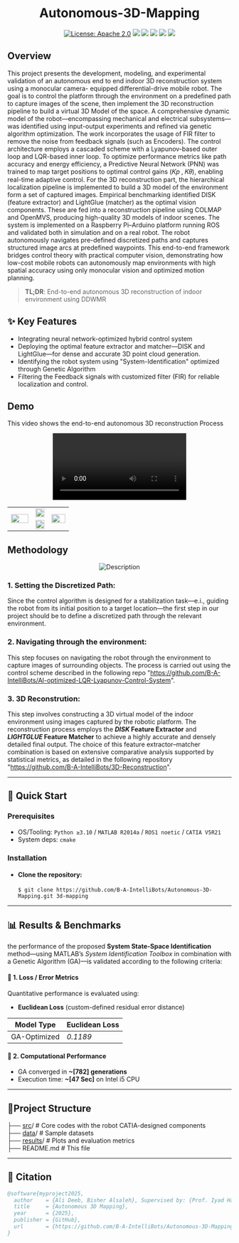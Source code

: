 <div align="center">

# Autonomous-3D-Mapping
[![License: Apache 2.0](https://img.shields.io/badge/License-Apache%202.0-blue?style=plastic)](https://opensource.org/licenses/Apache-2.0)
![](https://img.shields.io/badge/v2014a-green?style=plastic&label=MATLAB&labelColor=black&color=blue)
![](https://img.shields.io/badge/V5R21-blue?style=plastic&logo=dassaultsystemes&label=CATIA&labelColor=rgba(13%2C%2014%2C%2087%2C%200.98)&color=blue)
![](https://img.shields.io/badge/v3.11-green?style=plastic&logo=python&label=Python3&labelColor=black&color=green)
![](https://img.shields.io/badge/noetic-green?style=plastic&logo=ROS&label=ROS&labelColor=blue&color=green)
![](https://img.shields.io/badge/v%202.3.6-green?style=plastic&logo=arduino&label=Arduino&labelColor=blue&color=green)

</div>
  
## Overview
This project presents the development, modeling, and experimental validation of an
autonomous end to end indoor 3D reconstruction system using a monocular camera-
equipped differential-drive mobile robot. The goal is to control the platform through
the environment on a predefined path to capture images of the scene, then implement
the 3D reconstruction pipeline to build a virtual 3D Model of the space. A comprehensive dynamic model of the robot—encompassing mechanical and
electrical subsystems—was identified using input-output experiments and refined
via genetic algorithm optimization. The work incorporates the usage of FIR filter to
remove the noise from feedback signals (such as Encoders). The control architecture
employs a cascaded scheme with a Lyapunov-based outer loop and LQR-based inner
loop. To optimize performance metrics like path accuracy and energy efficiency, a
Predictive Neural Network (PNN) was trained to map target positions to optimal
control gains (𝐾𝑝 , 𝐾𝜃), enabling real-time adaptive control.
For the 3D reconstruction part, the hierarchical localization pipeline is implemented
to build a 3D model of the environment form a set of captured images. Empirical
benchmarking identified DISK (feature extractor) and LightGlue (matcher) as the
optimal vision components. These are fed into a reconstruction pipeline using
COLMAP and OpenMVS, producing high-quality 3D models of indoor scenes.
The system is implemented on a Raspberry Pi–Arduino platform running ROS and
validated both in simulation and on a real robot. The robot autonomously navigates
pre-defined discretized paths and captures structured image arcs at predefined waypoints.
This end-to-end framework bridges control theory with practical computer vision,
demonstrating how low-cost mobile robots can autonomously map environments
with high spatial accuracy using only monocular vision and optimized motion
planning.
> **TL;DR**: End-to-end autonomous 3D reconstruction of indoor environment using DDWMR
## ✨ Key Features
+ Integrating neural network-optimized hybrid control system
+ Deploying the optimal feature extractor and matcher—DISK and LightGlue—for dense and accurate 3D point cloud generation.
+ Identifying the robot system using "System-Identification" optimized through Genetic Algorithm
+ Filtering the Feedback signals with customized filter (FIR) for reliable localization and control.
## Demo
This video shows the end-to-end autonomous 3D reconstruction Process
<div align="center">
  <video src="https://github.com/user-attachments/assets/662caa91-467a-4c62-9c5a-49453e5b212f" controls loop></video>
</div>
<p align="center">
  <table>
    <tr>
      <!-- Left big image -->
      <td rowspan="2" width="40%">
        <img src="https://github.com/user-attachments/assets/55900751-be20-40be-a148-f7c0440b624e" width="100%">
      </td>
      <!-- Top row, two small images -->
      <td width="26%">
        <img src="https://github.com/user-attachments/assets/096c45c2-9bc9-43c6-a107-1c5f101271f1" width="100%">
      </td>
      <td rowspan="2" width="34%">
        <img src="https://github.com/user-attachments/assets/03510057-2b9b-45db-9acf-d9cadb2f2c6f" width="100%">
      </td>
    </tr>
    <tr>
      <!-- Bottom row, two small images -->
      <td>
        <img src="https://github.com/user-attachments/assets/4cce0b84-d043-425a-957f-8ba96fe1a7a8" width="100%">
      </td>
    </tr>
  </table>
</p>

## Methodology

<div align="center">
  <img src="https://github.com/user-attachments/assets/889543d1-367c-475c-b36f-7b4da2a5b131" alt="Description" />
</div>

### 1. Setting the Discretized Path:
Since the control algorithm is designed for a stabilization task—e.i., guiding the robot from its initial position to a target location—the first step in our project should be to define a discretized path through the relevant environment.

### 2. Navigating through the environment:
This step focuses on navigating the robot through the environment to capture images of surrounding objects. The process is carried out using the control scheme described in the following repo "https://github.com/B-A-IntelliBots/AI-optimized-LQR-Lyapunov-Control-System".

### 3. 3D Reconstrution:
This step involves constructing a 3D virtual model of the indoor environment using images captured by the robotic platform. The reconstruction process employs the ***DISK* Feature Extractor** and ***LIGHTGLUE* Feature Matcher** to achieve a highly accurate and densely detailed final output. The choice of this feature extractor–matcher combination is based on extensive comparative analysis supported by statistical metrics, as detailed in the following repository "https://github.com/B-A-IntelliBots/3D-Reconstruction".

---

## 🚀 Quick Start
### Prerequisites
- OS/Tooling: `Python ≥3.10` / `MATLAB R2014a` / `ROS1 noetic` / `CATIA V5R21`
- System deps: `cmake`
### Installation

+ #### Clone the repository:
  `$ git clone https://github.com/B-A-IntelliBots/Autonomous-3D-Mapping.git 3d-mapping`
  
---

## 📊 Results & Benchmarks
the performance of the proposed **System State-Space Identification** method—using MATLAB’s *System Identification Toolbox* in combination with a Genetic Algorithm (GA)—is validated according to the following criteria:

#### 🔹 1. Loss / Error Metrics

Quantitative performance is evaluated using:  
- **Euclidean Loss** (custom-defined residual error distance)

| Model Type   | Euclidean Loss |
|--------------|----------------|
| GA-Optimized |    *0.1189*    |

#### 🔹 2. Computational Performance

- GA converged in **~[782] generations**  
- Execution time: **~[47 Sec]** on Intel i5 CPU
  
---

## 📁Project Structure
├── [src](https://github.com/B-A-IntelliBots/Autonomous-3D-Mapping/tree/main/src)/  # Core codes with the robot CATIA-designed components <br>
├── [data](https://github.com/B-A-IntelliBots/Autonomous-3D-Mapping/tree/main/data)/ # Sample datasets <br>
├── [results](https://github.com/B-A-IntelliBots/Autonomous-3D-Mapping/tree/main/results)/    # Plots and evaluation metrics <br>
├── README.md   # This file <br>

---

## 📖 Citation

```bibtex
@software{myproject2025,
  author    = {Ali Deeb, Bisher Alsaleh}, Supervised by: {Prof. Iyad Hatem}
  title     = {Autonomous 3D Mapping},
  year      = {2025},
  publisher = {GitHub},
  url       = {https://github.com/B-A-IntelliBots/Autonomous-3D-Mapping}
}
